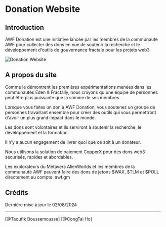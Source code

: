# Donation Website

## Introduction

AWF Donation est une initiative lancée par les membres de la communauté AWF pour collecter des dons en vue de soutenir la recherche et le développement d'outils de gouvernance fractale pour les projets web3.

![Donation Website](
https://blogger.googleusercontent.com/img/b/R29vZ2xl/AVvXsEiYUqRnpdH7Oy6JFaEa_KaW3FNwXUYHyMjl7smSYmT9M8X2VcSgO7iM-f7vIM0LYTdo_xpplT4zzl4URK7JvqwKuIKs4RSp2teSxXdqOzt3tm5NL-FjEuDMmyMA7KRfDIZvaZx6MXM8TVUTC9eIyV6Yv4QewELUTmdlGRN7k6Ty8qhy0fj3F0hYpYA3pUs/s1346/awf%20donation.png "Donation Website")

## A propos du site

Comme le démontrent les premières expérimentations menées dans les communautés Eden & Fractally, nous croyons qu'une équipe de personnes peut être plus puissante que la somme de ses membres. 

Lorsque vous faites un don à AWF Donation, vous soutenez un groupe de personnes travaillant ensemble pour créer des outils qui vous permettront d'avoir un plus grand impact dans le monde.

Les dons sont volontaires et ils serviront à soutenir la recherche, le développement et la formation. 
 
Il n’y a aucun engagement de livrer quoi que ce soit à un donateur.
 
Nous utilisons la solution de paiement CopperX pour des dons web3 sécurisés, rapides et abordables.
 
Les explorateurs du Metavers AlienWorlds et les membres de la communauté AWF peuvent faire des dons de jetons $WAX, $TLM et $POLL directement au compte: awf.gm
 
## Crédits

Dernière mise à jour le 02/08/2024

------------------

[@Taoufik Boussemousse]
[@CongTai Ho]
